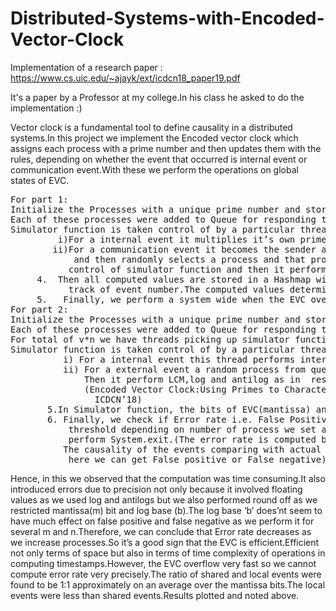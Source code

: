 # Distributed-Systems-with-Encoded-Vector-Clock
Implementation of a research paper : https://www.cs.uic.edu/~ajayk/ext/icdcn18_paper19.pdf


It's a paper by a Professor at my college.In his class he asked to do the implementation :)






Vector clock is a fundamental tool to define causality in a distributed systems.In this project we implement  the Encoded vector clock which assigns each process with a prime number and then updates them with the rules, depending on whether the event that occurred is internal event or communication event.With these we perform the operations on global states of EVC.
<pre>
For part 1:
Initialize the Processes with a unique prime number and store the mapping in Hashmap(as initial value of EVC).So that each process knows it’s own prime number.
Each of these processes were added to Queue for responding to events.
Simulator function is taken control of by a particular thread randomly based on dequeue from queue of threads.Then depending on randomly generated events:-
         i)For a internal event it multiplies it’s own prime number
        ii)For a communication event it becomes the sender and increments it’s own timestamp                                               
            and then randomly selects a process and that process becomes a receiver, takes         
           control of simulator function and then it performs it operation of performing LCM and
     4.  Then all computed values are stored in a Hashmap with the thread id and also keeping  
           track of event number.The computed values determine value of EVC till this event.
     5.   Finally, we perform a system wide when the EVC overflows checking for 32*n or 64*n.\n
For part 2:
Initialize the Processes with a unique prime number and store the mapping in Hashmap(as initial value of EVC).Here EVC value is in Big Decimal form.
Each of these processes were added to Queue for responding to events.
For total of v*n we have threads picking up simulator function randomly
Simulator function is taken control of by a particular thread randomly based on dequeue.Then depending on randomly generated events:-
          i) For a internal event this thread performs internal communication
          ii) For a external event a random process from queue is taken and made receiver
              Then it perform LCM,log and antilog as in  research paper
              (Encoded Vector Clock:Using Primes to Characterize Causality in Distributed Systems.     
                ICDCN’18)
       5.In Simulator function, the bits of EVC(mantissa) and logarithm base can be adjusted.
       6. Finally, we check if Error rate i.e. False Positive/False Negative increases above a                                         
           threshold depending on number of process we set a threshold   then we stop and 
           perform System.exit.(The error rate is computed based on all pair of events and I check        
          The causality of the events comparing with actual vector clock and logarithm EVC.From
           here we can get False positive or False negative).          
</pre>
Hence, in this we observed that the computation was time consuming.It also introduced errors due to precision not only because it involved floating values as we used log and antilogs but we also performed round off as we restricted mantissa(m) bit and log base (b).The log  base ‘b’ does’nt seem to have much effect on false positive and false negative as we perform it for several m and n.Therefore, we can conclude that Error rate decreases as we increase processes.So it’s a good sign that the EVC is efficient.Efficient not only terms of space but also in terms of time complexity of operations in computing timestamps.However, the EVC overflow very fast so we cannot compute error rate very precisely.The ratio of shared and local events were found to be 1:1 approximately on an average over the mantissa bits.The local events were less than shared events.Results plotted and noted above.

